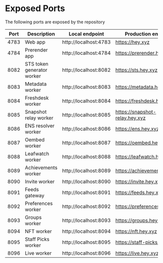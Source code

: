 # Exposed Ports

The following ports are exposed by the repository

| Port | Description                | Local endpoint        | Production endpoint            |
| ---- | -------------------------- | --------------------- | ------------------------------ |
| 4783 | Web app                    | http://localhost:4783 | https://hey.xyz                |
| 4784 | Prerender app              | http://localhost:4784 | https://prerender.hey.xyz      |
| 8082 | STS token generator worker | http://localhost:8082 | https://sts.hey.xyz            |
| 8083 | Metadata worker            | http://localhost:8083 | https://metadata.hey.xyz       |
| 8084 | Freshdesk worker           | http://localhost:8084 | https://freshdesk.hey.xyz      |
| 8085 | Snapshot relay worker      | http://localhost:8085 | https://snapshot-relay.hey.xyz |
| 8086 | ENS resolver worker        | http://localhost:8086 | https://ens.hey.xyz            |
| 8087 | Oembed worker              | http://localhost:8087 | https://oembed.hey.xyz         |
| 8088 | Leafwatch worker           | http://localhost:8088 | https://leafwatch.hey.xyz      |
| 8089 | Achievements worker        | http://localhost:8089 | https://achievements.hey.xyz   |
| 8090 | Invite worker              | http://localhost:8090 | https://invite.hey.xyz         |
| 8091 | Feeds gateway              | http://localhost:8091 | https://feeds.hey.xyz          |
| 8092 | Preferences worker         | http://localhost:8092 | https://preferences.hey.xyz    |
| 8093 | Groups worker              | http://localhost:8093 | https://groups.hey.xyz         |
| 8094 | NFT worker                 | http://localhost:8094 | https://nft.hey.xyz            |
| 8095 | Staff Picks worker         | http://localhost:8095 | https://staff-picks.hey.xyz    |
| 8096 | Live worker                | http://localhost:8096 | https://live.hey.xyz           |

